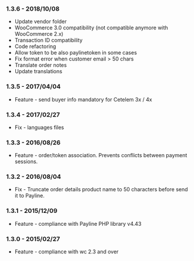 ### 1.3.6 - 2018/10/08
* Update vendor folder
* WooCommerce 3.0 compatibility (not compatible anymore with WooCommerce 2.x)
* Transaction ID compatibility
* Code refactoring
* Allow token to be also paylinetoken in some cases
* Fix format error when customer email > 50 chars
* Translate order notes
* Update translations

### 1.3.5 - 2017/04/04
* Feature - send buyer info mandatory for Cetelem 3x / 4x

### 1.3.4 - 2017/02/27
* Fix - languages files

### 1.3.3 - 2016/08/26
* Feature - order/token association. Prevents conflicts between payment sessions.

### 1.3.2 - 2016/08/04
* Fix - Truncate order details product name to 50 characters before send it to Payline.

### 1.3.1 - 2015/12/09
* Feature - compliance with Payline PHP library v4.43

### 1.3.0 - 2015/02/27
* Feature - compliance with wc 2.3 and over